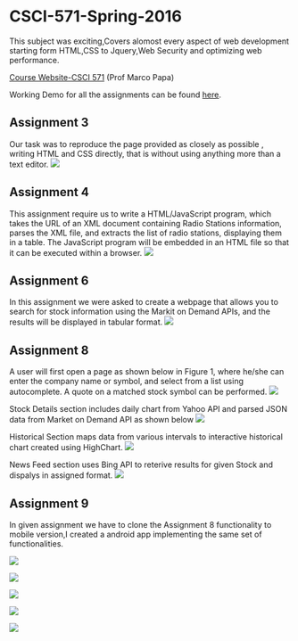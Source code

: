 # CSCI-571-Spring-2016

This subject was exciting,Covers alomost every aspect of web development starting form HTML,CSS to Jquery,Web Security and optimizing web performance.

[Course Website-CSCI 571](http://cs-server.usc.edu:45678/) (Prof Marco Papa)

Working Demo for all the assignments can be found [here](http://www-scf.usc.edu/~vtiwari/V1P1Nt4.html).

Assignment 3
------------
  Our task was to reproduce the page provided as closely as possible , writing HTML and CSS directly, that is without using anything more than a text
editor.
![](https://raw.githubusercontent.com/vtiwari227/CSCI-571-Spring-2016/master/screenshots/Assignment_3.jpg)

Assignment 4
-------------
 This assignment require us to write a HTML/JavaScript program, which takes the
URL of an XML document containing Radio Stations information, parses
the XML file, and extracts the list of radio stations, displaying them in a
table. The JavaScript program will be embedded in an HTML file so that it
can be executed within a browser.
![](https://raw.githubusercontent.com/vtiwari227/CSCI-571-Spring-2016/master/screenshots/assignment_4.jpg)

Assignment 6
--------------
In this assignment we were asked to create a webpage that allows you to search for stock information using the Markit on Demand APIs, and the results will be displayed in tabular format.
![](https://raw.githubusercontent.com/vtiwari227/CSCI-571-Spring-2016/master/screenshots/Assignment_6.jpg)

Assignment 8
-------------
A user will first open a page as shown below in Figure 1, where he/she can enter the company name or
symbol, and select from a list using autocomplete. A quote on a matched stock symbol can be performed. 
![](https://raw.githubusercontent.com/vtiwari227/CSCI-571-Spring-2016/master/screenshots/Assignment_8/home_fav.jpg)

Stock Details section includes daily chart from Yahoo API and parsed JSON data from Market on Demand API as shown below 
![](https://raw.githubusercontent.com/vtiwari227/CSCI-571-Spring-2016/master/screenshots/Assignment_8/stockDetails.jpg)

Historical Section maps data from various intervals to interactive historical chart created using HighChart.
![](https://raw.githubusercontent.com/vtiwari227/CSCI-571-Spring-2016/master/screenshots/Assignment_8/historical_chart.jpg)

News Feed section uses Bing API to reterive results for given Stock and dispalys in assigned format.
![](https://raw.githubusercontent.com/vtiwari227/CSCI-571-Spring-2016/master/screenshots/Assignment_8/home.jpg)


Assignment 9
--------------
In given assignment we have to clone the Assignment 8 functionality to mobile version,I created a android app implementing the same set of functionalities.

![](https://raw.githubusercontent.com/vtiwari227/CSCI-571-Spring-2016/master/screenshots/Assignmen_9/Screenshot_20160510-191923.png)


 ![](https://raw.githubusercontent.com/vtiwari227/CSCI-571-Spring-2016/master/screenshots/Assignmen_9/Screenshot_20160510-191936.png)

![](https://raw.githubusercontent.com/vtiwari227/CSCI-571-Spring-2016/master/screenshots/Assignmen_9/Screenshot_20160510-191939.png)

![](https://raw.githubusercontent.com/vtiwari227/CSCI-571-Spring-2016/master/screenshots/Assignmen_9/Screenshot_20160510-191944.png)

![](https://raw.githubusercontent.com/vtiwari227/CSCI-571-Spring-2016/master/screenshots/Assignmen_9/Screenshot_20160510-192000.png)





